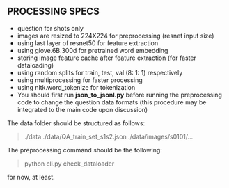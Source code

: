 ## PROCESSING SPECS

- question for shots only
- images are resized to 224X224 for preprocessing (resnet input size)
- using last layer of resnet50 for feature extraction
- using glove.6B.300d for pretrained word embedding
- storing image feature cache after feature extraction (for faster dataloading)
- using random splits for train, test, val (8: 1: 1) respectively
- using multiprocessing for faster processing
- using nltk.word_tokenize for tokenization
- You should first run **json_to_jsonl.py** before running the preprocessing code
  to change the question data formats (this procedure may be integrated to the main code upon discussion)

The data folder should be structured as follows:

> ./data
> ./data/QA_train_set_s1s2.json
> ./data/images/s0101/...

The preprocessing command should be the following:

> python cli.py check_dataloader

for now, at least.
